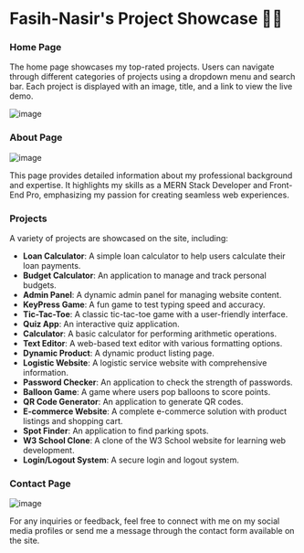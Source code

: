 # Fasih-Nasir's Project Showcase 🎇📌



### Home Page

The home page showcases my top-rated projects. Users can navigate through different categories of projects using a dropdown menu and search bar. Each project is displayed with an image, title, and a link to view the live demo.

![image](https://github.com/user-attachments/assets/b5faaa13-4085-47fa-90b9-23f8aba111cd)

### About Page
![image](https://github.com/user-attachments/assets/138619b9-c9bb-4e47-bd43-21d111ce0fa8)

This page provides detailed information about my professional background and expertise. It highlights my skills as a MERN Stack Developer and Front-End Pro, emphasizing my passion for creating seamless web experiences.

### Projects

A variety of projects are showcased on the site, including:

- **Loan Calculator**: A simple loan calculator to help users calculate their loan payments.
- **Budget Calculator**: An application to manage and track personal budgets.
- **Admin Panel**: A dynamic admin panel for managing website content.
- **KeyPress Game**: A fun game to test typing speed and accuracy.
- **Tic-Tac-Toe**: A classic tic-tac-toe game with a user-friendly interface.
- **Quiz App**: An interactive quiz application.
- **Calculator**: A basic calculator for performing arithmetic operations.
- **Text Editor**: A web-based text editor with various formatting options.
- **Dynamic Product**: A dynamic product listing page.
- **Logistic Website**: A logistic service website with comprehensive information.
- **Password Checker**: An application to check the strength of passwords.
- **Balloon Game**: A game where users pop balloons to score points.
- **QR Code Generator**: An application to generate QR codes.
- **E-commerce Website**: A complete e-commerce solution with product listings and shopping cart.
- **Spot Finder**: An application to find parking spots.
- **W3 School Clone**: A clone of the W3 School website for learning web development.
- **Login/Logout System**: A secure login and logout system.


### Contact Page
![image](https://github.com/user-attachments/assets/5146754b-e21b-4d47-9fa1-36fd35aad4ed)

For any inquiries or feedback, feel free to connect with me on my social media profiles or send me a message through the contact form available on the site.
